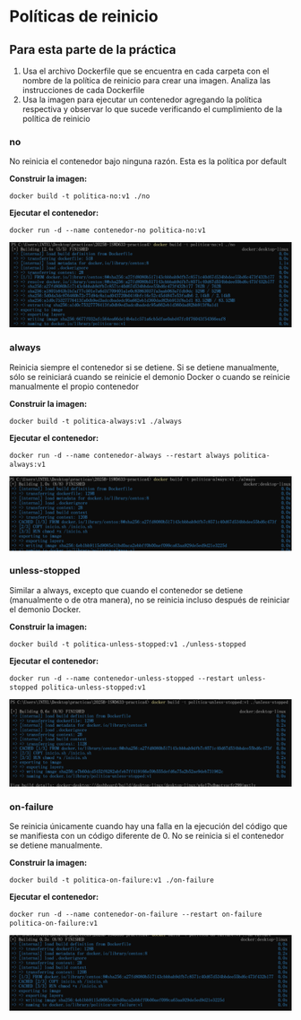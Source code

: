 # Políticas de reinicio

## Para esta parte de la práctica
1. Usa el archivo Dockerfile que se encuentra en cada carpeta con el nombre de la política de reinicio para crear una imagen. Analiza las instrucciones de cada Dockerfile 
2. Usa la imagen para ejecutar un contenedor agregando la política respectiva y observar lo que sucede verificando el cumplimiento de la política de reinicio

### no
No reinicia el contenedor bajo ninguna razón. Esta es la política por default

**Construir la imagen:**
```
docker build -t politica-no:v1 ./no
```

**Ejecutar el contenedor:**
```
docker run -d --name contenedor-no politica-no:v1
```
![alt text](image-4.png)

### always
Reinicia siempre el contenedor si se detiene. Si se detiene manualmente, sólo se reiniciará cuando se reinicie el demonio Docker o cuando se reinicie manualmente el propio contenedor

**Construir la imagen:**
```
docker build -t politica-always:v1 ./always
```

**Ejecutar el contenedor:**
```
docker run -d --name contenedor-always --restart always politica-always:v1
```
![alt text](image-5.png)

### unless-stopped

Similar a always, excepto que cuando el contenedor se detiene (manualmente o de otra manera), no se reinicia incluso después de reiniciar el demonio Docker.

**Construir la imagen:**
```
docker build -t politica-unless-stopped:v1 ./unless-stopped
```

**Ejecutar el contenedor:**
```
docker run -d --name contenedor-unless-stopped --restart unless-stopped politica-unless-stopped:v1
```
![alt text](image-6.png)

### on-failure
Se reinicia únicamente cuando hay una falla en la ejecución del código que se manifiesta con un código diferente de 0. No se reinicia si el contenedor se detiene manualmente.

**Construir la imagen:**
```
docker build -t politica-on-failure:v1 ./on-failure
```

**Ejecutar el contenedor:**
```
docker run -d --name contenedor-on-failure --restart on-failure politica-on-failure:v1
```
![alt text](image-7.png)
